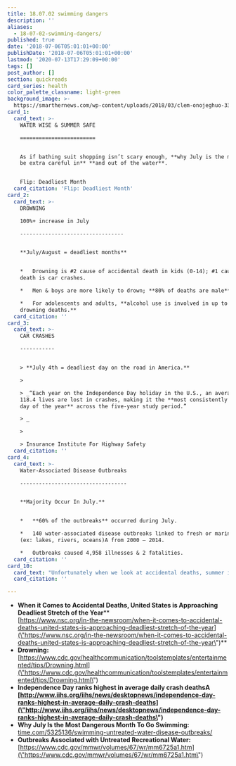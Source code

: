 ```yaml
---
title: 18.07.02 swimming dangers
description: ''
aliases:
  - 18-07-02-swimming-dangers/
published: true
date: '2018-07-06T05:01:01+00:00'
publishDate: '2018-07-06T05:01:01+00:00'
lastmod: '2020-07-13T17:29:09+00:00'
tags: []
post_author: []
section: quickreads
card_series: health
color_palette_classname: light-green
background_image: >-
  https://smarthernews.com/wp-content/uploads/2018/03/clem-onojeghuo-33630-unsplash-scaled.jpg
card_1:
  card_text: >-
    WATER WISE & SUMMER SAFE

    ========================


    As if bathing suit shopping isn’t scary enough, **why July is the month to
    be extra careful in** **and out of the water**.


    Flip: Deadliest Month
  card_citation: 'Flip: Deadliest Month'
card_2:
  card_text: >-
    DROWNING  

    100%+ increase in July

    ---------------------------------


    **July/August = deadliest months**


    *   Drowning is #2 cause of accidental death in kids (0-14); #1 cause of
    death is car crashes.

    *   Men & boys are more likely to drown; **80% of deaths are male**.

    *   For adolescents and adults, **alcohol use is involved in up to 70% of
    drowning deaths.**
  card_citation: ''
card_3:
  card_text: >-
    CAR CRASHES

    -----------


    > **July 4th = deadliest day on the road in America.**

    > 

    > _“Each year on the Independence Day holiday in the U.S., an average of
    118.4 lives are lost in crashes, making it the **most consistently deadly
    day of the year** across the five-year study period.”  

    > _

    > 

    > Insurance Institute For Highway Safety
  card_citation: ''
card_4:
  card_text: >-
    Water-Associated Disease Outbreaks

    ----------------------------------


    **Majority Occur In July.**


    *   **60% of the outbreaks** occurred during July.

    *   140 water-associated disease outbreaks linked to fresh or marine waters
    (ex: lakes, rivers, oceans)A from 2000 – 2014.

    *   Outbreaks caused 4,958 illnesses & 2 fatalities.
  card_citation: ''
card_10:
  card_text: "Unfortunately when we look at accidental deaths, summer is not the carefree period weax19d like it to be,ax1D Ken Kolosh, manager of statistics at the National Safety Council who compiles data over the last 98-years.nn[view sources](https://smarthernews.com/18-07-02-swimming-dangers/)"
  card_citation: ''

---
```

*   **When it Comes to Accidental Deaths, United States is Approaching Deadliest Stretch of the Year****  
    [https://www.nsc.org/in-the-newsroom/when-it-comes-to-accidental-deaths-united-states-is-approaching-deadliest-stretch-of-the-year](\"https://www.nsc.org/in-the-newsroom/when-it-comes-to-accidental-deaths-united-states-is-approaching-deadliest-stretch-of-the-year\")**
*   **Drowning:** [https://www.cdc.gov/healthcommunication/toolstemplates/entertainmented/tips/Drowning.html](\"https://www.cdc.gov/healthcommunication/toolstemplates/entertainmented/tips/Drowning.html\")
*   **Independence Day ranks highest in average daily crash deathsA [http://www.iihs.org/iihs/news/desktopnews/independence-day-ranks-highest-in-average-daily-crash-deaths](\"http://www.iihs.org/iihs/news/desktopnews/independence-day-ranks-highest-in-average-daily-crash-deaths\")**
*   **Why July Is the Most Dangerous Month To Go Swimming:**  
    [time.com/5325136/swimming-untreated-water-disease-outbreaks/](\"http://time.com/5325136/swimming-untreated-water-disease-outbreaks/\")
*   **Outbreaks Associated with Untreated Recreational Water:** [https://www.cdc.gov/mmwr/volumes/67/wr/mm6725a1.htm](\"https://www.cdc.gov/mmwr/volumes/67/wr/mm6725a1.htm\")